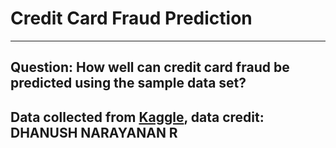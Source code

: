 # Credit Card Fraud Prediction

------

## Question: How well can credit card fraud be predicted using the sample data set?

## Data collected from [Kaggle](https://www.kaggle.com/datasets/dhanushnarayananr/credit-card-fraud?resource=download), data credit: DHANUSH NARAYANAN R

